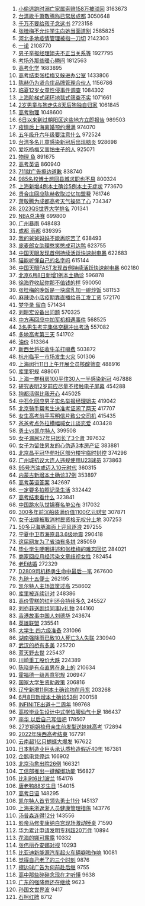 1. [小偷逃跑时溺亡家属索赔158万被驳回](https://s.weibo.com//weibo?q=%23%E5%B0%8F%E5%81%B7%E9%80%83%E8%B7%91%E6%97%B6%E6%BA%BA%E4%BA%A1%E5%AE%B6%E5%B1%9E%E7%B4%A2%E8%B5%94158%E4%B8%87%E8%A2%AB%E9%A9%B3%E5%9B%9E%23&Refer=top) 3163673
2. [台湾歌手萧敬腾称已常居成都](https://s.weibo.com//weibo?q=%23%E5%8F%B0%E6%B9%BE%E6%AD%8C%E6%89%8B%E8%90%A7%E6%95%AC%E8%85%BE%E7%A7%B0%E5%B7%B2%E5%B8%B8%E5%B1%85%E6%88%90%E9%83%BD%23&Refer=top) 3050648
3. [千万不要给孩子念这书](https://s.weibo.com//weibo?q=%23%E5%8D%83%E4%B8%87%E4%B8%8D%E8%A6%81%E7%BB%99%E5%AD%A9%E5%AD%90%E5%BF%B5%E8%BF%99%E4%B9%A6%23&Refer=top) 2723158
4. [张桂梅不允许学生向她当面道别](https://s.weibo.com//weibo?q=%23%E5%BC%A0%E6%A1%82%E6%A2%85%E4%B8%8D%E5%85%81%E8%AE%B8%E5%AD%A6%E7%94%9F%E5%90%91%E5%A5%B9%E5%BD%93%E9%9D%A2%E9%81%93%E5%88%AB%23&Refer=top) 2585825
5. [河北多地疫情管理被指一刀切](https://s.weibo.com//weibo?q=%23%E6%B2%B3%E5%8C%97%E5%A4%9A%E5%9C%B0%E7%96%AB%E6%83%85%E7%AE%A1%E7%90%86%E8%A2%AB%E6%8C%87%E4%B8%80%E5%88%80%E5%88%87%23&Refer=top) 2142303
6. [一诺](https://s.weibo.com//weibo?q=%E4%B8%80%E8%AF%BA&Refer=top) 2108770
7. [男子举报经理姐夫不正当关系等](https://s.weibo.com//weibo?q=%23%E7%94%B7%E5%AD%90%E4%B8%BE%E6%8A%A5%E7%BB%8F%E7%90%86%E5%A7%90%E5%A4%AB%E4%B8%8D%E6%AD%A3%E5%BD%93%E5%85%B3%E7%B3%BB%E7%AD%89%23&Refer=top) 1927795
8. [考场外那些暖心瞬间](https://s.weibo.com//weibo?q=%23%E8%80%83%E5%9C%BA%E5%A4%96%E9%82%A3%E4%BA%9B%E6%9A%96%E5%BF%83%E7%9E%AC%E9%97%B4%23&Refer=top) 1812563
9. [高考化学](https://s.weibo.com//weibo?q=%23%E9%AB%98%E8%80%83%E5%8C%96%E5%AD%A6%23&Refer=top) 1683895
10. [高考结束张桂梅又躲进办公室](https://s.weibo.com//weibo?q=%23%E9%AB%98%E8%80%83%E7%BB%93%E6%9D%9F%E5%BC%A0%E6%A1%82%E6%A2%85%E5%8F%88%E8%BA%B2%E8%BF%9B%E5%8A%9E%E5%85%AC%E5%AE%A4%23&Refer=top) 1433806
11. [陈赫仍为贤合庄品牌管理合伙人](https://s.weibo.com//weibo?q=%23%E9%99%88%E8%B5%AB%E4%BB%8D%E4%B8%BA%E8%B4%A4%E5%90%88%E5%BA%84%E5%93%81%E7%89%8C%E7%AE%A1%E7%90%86%E5%90%88%E4%BC%99%E4%BA%BA%23&Refer=top) 1156786
12. [临夏12岁女童性侵事件调查](https://s.weibo.com//weibo?q=%23%E4%B8%B4%E5%A4%8F12%E5%B2%81%E5%A5%B3%E7%AB%A5%E6%80%A7%E4%BE%B5%E4%BA%8B%E4%BB%B6%E8%B0%83%E6%9F%A5%23&Refer=top) 1084302
13. [上海阶梯式闭环地毯式筛查不实](https://s.weibo.com//weibo?q=%23%E4%B8%8A%E6%B5%B7%E9%98%B6%E6%A2%AF%E5%BC%8F%E9%97%AD%E7%8E%AF%E5%9C%B0%E6%AF%AF%E5%BC%8F%E7%AD%9B%E6%9F%A5%E4%B8%8D%E5%AE%9E%23&Refer=top) 1071661
14. [2岁男童与狗走失8天后狗独自归家](https://s.weibo.com//weibo?q=%232%E5%B2%81%E7%94%B7%E7%AB%A5%E4%B8%8E%E7%8B%97%E8%B5%B0%E5%A4%B18%E5%A4%A9%E5%90%8E%E7%8B%97%E7%8B%AC%E8%87%AA%E5%BD%92%E5%AE%B6%23&Refer=top) 1061845
15. [高考物理](https://s.weibo.com//weibo?q=%23%E9%AB%98%E8%80%83%E7%89%A9%E7%90%86%23&Refer=top) 1048600
16. [6日以来到过朝阳区这些地方立即报告](https://s.weibo.com//weibo?q=%236%E6%97%A5%E4%BB%A5%E6%9D%A5%E5%88%B0%E8%BF%87%E6%9C%9D%E9%98%B3%E5%8C%BA%E8%BF%99%E4%BA%9B%E5%9C%B0%E6%96%B9%E7%AB%8B%E5%8D%B3%E6%8A%A5%E5%91%8A%23&Refer=top) 989503
17. [疫情后上海离婚预约爆满](https://s.weibo.com//weibo?q=%23%E7%96%AB%E6%83%85%E5%90%8E%E4%B8%8A%E6%B5%B7%E7%A6%BB%E5%A9%9A%E9%A2%84%E7%BA%A6%E7%88%86%E6%BB%A1%23&Refer=top) 974070
18. [五年级升六年级要注意什么](https://s.weibo.com//weibo?q=%23%E4%BA%94%E5%B9%B4%E7%BA%A7%E5%8D%87%E5%85%AD%E5%B9%B4%E7%BA%A7%E8%A6%81%E6%B3%A8%E6%84%8F%E4%BB%80%E4%B9%88%23&Refer=top) 972524
19. [台湾多名儿童感染新冠后出现脑炎](https://s.weibo.com//weibo?q=%23%E5%8F%B0%E6%B9%BE%E5%A4%9A%E5%90%8D%E5%84%BF%E7%AB%A5%E6%84%9F%E6%9F%93%E6%96%B0%E5%86%A0%E5%90%8E%E5%87%BA%E7%8E%B0%E8%84%91%E7%82%8E%23&Refer=top) 928698
20. [爱吃杨梅又害怕虫子的人](https://s.weibo.com//weibo?q=%23%E7%88%B1%E5%90%83%E6%9D%A8%E6%A2%85%E5%8F%88%E5%AE%B3%E6%80%95%E8%99%AB%E5%AD%90%E7%9A%84%E4%BA%BA%23&Refer=top) 925071
21. [物理 鱼](https://s.weibo.com//weibo?q=%E7%89%A9%E7%90%86%20%E9%B1%BC&Refer=top) 891675
22. [高考英语](https://s.weibo.com//weibo?q=%23%E9%AB%98%E8%80%83%E8%8B%B1%E8%AF%AD%23&Refer=top) 860940
23. [711就广告擦边道歉](https://s.weibo.com//weibo?q=%23711%E5%B0%B1%E5%B9%BF%E5%91%8A%E6%93%A6%E8%BE%B9%E9%81%93%E6%AD%89%23&Refer=top) 838740
24. [985名校博士想回县城求职也不易](https://s.weibo.com//weibo?q=%23985%E5%90%8D%E6%A0%A1%E5%8D%9A%E5%A3%AB%E6%83%B3%E5%9B%9E%E5%8E%BF%E5%9F%8E%E6%B1%82%E8%81%8C%E4%B9%9F%E4%B8%8D%E6%98%93%23&Refer=top) 800324
25. [上海新增4例本土确诊5例本土无症状](https://s.weibo.com//weibo?q=%23%E4%B8%8A%E6%B5%B7%E6%96%B0%E5%A2%9E4%E4%BE%8B%E6%9C%AC%E5%9C%9F%E7%A1%AE%E8%AF%8A5%E4%BE%8B%E6%9C%AC%E5%9C%9F%E6%97%A0%E7%97%87%E7%8A%B6%23&Refer=top) 773670
26. [贤合庄回应陈赫收取过亿加盟费](https://s.weibo.com//weibo?q=%23%E8%B4%A4%E5%90%88%E5%BA%84%E5%9B%9E%E5%BA%94%E9%99%88%E8%B5%AB%E6%94%B6%E5%8F%96%E8%BF%87%E4%BA%BF%E5%8A%A0%E7%9B%9F%E8%B4%B9%23&Refer=top) 761746
27. [萧敬腾为成都高考天气操碎了心](https://s.weibo.com//weibo?q=%23%E8%90%A7%E6%95%AC%E8%85%BE%E4%B8%BA%E6%88%90%E9%83%BD%E9%AB%98%E8%80%83%E5%A4%A9%E6%B0%94%E6%93%8D%E7%A2%8E%E4%BA%86%E5%BF%83%23&Refer=top) 734347
28. [2023QS世界大学排名](https://s.weibo.com//weibo?q=%232023QS%E4%B8%96%E7%95%8C%E5%A4%A7%E5%AD%A6%E6%8E%92%E5%90%8D%23&Refer=top) 701341
29. [NBA总决赛](https://s.weibo.com//weibo?q=NBA%E6%80%BB%E5%86%B3%E8%B5%9B&Refer=top) 699800
30. [广州暴雨](https://s.weibo.com//weibo?q=%23%E5%B9%BF%E5%B7%9E%E6%9A%B4%E9%9B%A8%23&Refer=top) 648483
31. [成都 雨都](https://s.weibo.com//weibo?q=%E6%88%90%E9%83%BD%20%E9%9B%A8%E9%83%BD&Refer=top) 639395
32. [我的爸爸妈妈不能再吃苦了](https://s.weibo.com//weibo?q=%23%E6%88%91%E7%9A%84%E7%88%B8%E7%88%B8%E5%A6%88%E5%A6%88%E4%B8%8D%E8%83%BD%E5%86%8D%E5%90%83%E8%8B%A6%E4%BA%86%23&Refer=top) 638493
33. [庞麦郎女助理憋笑憋成可达鸭](https://s.weibo.com//weibo?q=%23%E5%BA%9E%E9%BA%A6%E9%83%8E%E5%A5%B3%E5%8A%A9%E7%90%86%E6%86%8B%E7%AC%91%E6%86%8B%E6%88%90%E5%8F%AF%E8%BE%BE%E9%B8%AD%23&Refer=top) 623755
34. [中国天眼发现首例持续活跃快速射电暴](https://s.weibo.com//weibo?q=%23%E4%B8%AD%E5%9B%BD%E5%A4%A9%E7%9C%BC%E5%8F%91%E7%8E%B0%E9%A6%96%E4%BE%8B%E6%8C%81%E7%BB%AD%E6%B4%BB%E8%B7%83%E5%BF%AB%E9%80%9F%E5%B0%84%E7%94%B5%E6%9A%B4%23&Refer=top) 622683
35. [猫能听懂自己的名字吗](https://s.weibo.com//weibo?q=%23%E7%8C%AB%E8%83%BD%E5%90%AC%E6%87%82%E8%87%AA%E5%B7%B1%E7%9A%84%E5%90%8D%E5%AD%97%E5%90%97%23&Refer=top) 615144
36. [中国天眼FAST发现首例持续活跃快速射电暴](https://s.weibo.com//weibo?q=%23%E4%B8%AD%E5%9B%BD%E5%A4%A9%E7%9C%BCFAST%E5%8F%91%E7%8E%B0%E9%A6%96%E4%BE%8B%E6%8C%81%E7%BB%AD%E6%B4%BB%E8%B7%83%E5%BF%AB%E9%80%9F%E5%B0%84%E7%94%B5%E6%9A%B4%23&Refer=top) 602180
37. [北京6月8日新增1例本土确诊](https://s.weibo.com//weibo?q=%23%E5%8C%97%E4%BA%AC6%E6%9C%888%E6%97%A5%E6%96%B0%E5%A2%9E1%E4%BE%8B%E6%9C%AC%E5%9C%9F%E7%A1%AE%E8%AF%8A%23&Refer=top) 596878
38. [徐海乔收起你那不值钱的样](https://s.weibo.com//weibo?q=%23%E5%BE%90%E6%B5%B7%E4%B9%94%E6%94%B6%E8%B5%B7%E4%BD%A0%E9%82%A3%E4%B8%8D%E5%80%BC%E9%92%B1%E7%9A%84%E6%A0%B7%23&Refer=top) 590050
39. [张桂梅的晚饭是一块腐乳加一碗炒饭](https://s.weibo.com//weibo?q=%23%E5%BC%A0%E6%A1%82%E6%A2%85%E7%9A%84%E6%99%9A%E9%A5%AD%E6%98%AF%E4%B8%80%E5%9D%97%E8%85%90%E4%B9%B3%E5%8A%A0%E4%B8%80%E7%A2%97%E7%82%92%E9%A5%AD%23&Refer=top) 581153
40. [麻辣烫小店疫期靠直播给员工发工资](https://s.weibo.com//weibo?q=%23%E9%BA%BB%E8%BE%A3%E7%83%AB%E5%B0%8F%E5%BA%97%E7%96%AB%E6%9C%9F%E9%9D%A0%E7%9B%B4%E6%92%AD%E7%BB%99%E5%91%98%E5%B7%A5%E5%8F%91%E5%B7%A5%E8%B5%84%23&Refer=top) 572170
41. [梦华录 留白](https://s.weibo.com//weibo?q=%E6%A2%A6%E5%8D%8E%E5%BD%95%20%E7%95%99%E7%99%BD&Refer=top) 571434
42. [刘畊宏设备出问题](https://s.weibo.com//weibo?q=%E5%88%98%E7%95%8A%E5%AE%8F%E8%AE%BE%E5%A4%87%E5%87%BA%E9%97%AE%E9%A2%98&Refer=top) 570325
43. [中方再回应中加军机相遇事件](https://s.weibo.com//weibo?q=%23%E4%B8%AD%E6%96%B9%E5%86%8D%E5%9B%9E%E5%BA%94%E4%B8%AD%E5%8A%A0%E5%86%9B%E6%9C%BA%E7%9B%B8%E9%81%87%E4%BA%8B%E4%BB%B6%23&Refer=top) 568525
44. [3名男生考完集体空翻冲出考场](https://s.weibo.com//weibo?q=%233%E5%90%8D%E7%94%B7%E7%94%9F%E8%80%83%E5%AE%8C%E9%9B%86%E4%BD%93%E7%A9%BA%E7%BF%BB%E5%86%B2%E5%87%BA%E8%80%83%E5%9C%BA%23&Refer=top) 557082
45. [多地高考第三天](https://s.weibo.com//weibo?q=%23%E5%A4%9A%E5%9C%B0%E9%AB%98%E8%80%83%E7%AC%AC%E4%B8%89%E5%A4%A9%23&Refer=top) 541702
46. [油价](https://s.weibo.com//weibo?q=%E6%B2%B9%E4%BB%B7&Refer=top) 513364
47. [新西兰将征收牛羊打嗝费](https://s.weibo.com//weibo?q=%23%E6%96%B0%E8%A5%BF%E5%85%B0%E5%B0%86%E5%BE%81%E6%94%B6%E7%89%9B%E7%BE%8A%E6%89%93%E5%97%9D%E8%B4%B9%23&Refer=top) 503872
48. [杭州临平一市场发生火灾](https://s.weibo.com//weibo?q=%E6%9D%AD%E5%B7%9E%E4%B8%B4%E5%B9%B3%E4%B8%80%E5%B8%82%E5%9C%BA%E5%8F%91%E7%94%9F%E7%81%AB%E7%81%BE&Refer=top) 501306
49. [上海闵行11日上午开展全员核酸筛查](https://s.weibo.com//weibo?q=%23%E4%B8%8A%E6%B5%B7%E9%97%B5%E8%A1%8C11%E6%97%A5%E4%B8%8A%E5%8D%88%E5%BC%80%E5%B1%95%E5%85%A8%E5%91%98%E6%A0%B8%E9%85%B8%E7%AD%9B%E6%9F%A5%23&Refer=top) 488916
50. [库里犯规](https://s.weibo.com//weibo?q=%23%E5%BA%93%E9%87%8C%E7%8A%AF%E8%A7%84%23&Refer=top) 488061
51. [上海一群租房100平住30人一半感染新冠](https://s.weibo.com//weibo?q=%23%E4%B8%8A%E6%B5%B7%E4%B8%80%E7%BE%A4%E7%A7%9F%E6%88%BF100%E5%B9%B3%E4%BD%8F30%E4%BA%BA%E4%B8%80%E5%8D%8A%E6%84%9F%E6%9F%93%E6%96%B0%E5%86%A0%23&Refer=top) 467888
52. [研究表明2岁前应尽量不接触电子屏幕](https://s.weibo.com//weibo?q=%23%E7%A0%94%E7%A9%B6%E8%A1%A8%E6%98%8E2%E5%B2%81%E5%89%8D%E5%BA%94%E5%B0%BD%E9%87%8F%E4%B8%8D%E6%8E%A5%E8%A7%A6%E7%94%B5%E5%AD%90%E5%B1%8F%E5%B9%95%23&Refer=top) 454288
53. [狗都活得比我开心](https://s.weibo.com//weibo?q=%23%E7%8B%97%E9%83%BD%E6%B4%BB%E5%BE%97%E6%AF%94%E6%88%91%E5%BC%80%E5%BF%83%23&Refer=top) 445025
54. [中石化回应男子实名举报经理姐夫](https://s.weibo.com//weibo?q=%23%E4%B8%AD%E7%9F%B3%E5%8C%96%E5%9B%9E%E5%BA%94%E7%94%B7%E5%AD%90%E5%AE%9E%E5%90%8D%E4%B8%BE%E6%8A%A5%E7%BB%8F%E7%90%86%E5%A7%90%E5%A4%AB%23&Refer=top) 419042
55. [北京骑手帮考生送准考证闲了两天](https://s.weibo.com//weibo?q=%23%E5%8C%97%E4%BA%AC%E9%AA%91%E6%89%8B%E5%B8%AE%E8%80%83%E7%94%9F%E9%80%81%E5%87%86%E8%80%83%E8%AF%81%E9%97%B2%E4%BA%86%E4%B8%A4%E5%A4%A9%23&Refer=top) 417707
56. [女生高考前手写明信片致公交司机](https://s.weibo.com//weibo?q=%23%E5%A5%B3%E7%94%9F%E9%AB%98%E8%80%83%E5%89%8D%E6%89%8B%E5%86%99%E6%98%8E%E4%BF%A1%E7%89%87%E8%87%B4%E5%85%AC%E4%BA%A4%E5%8F%B8%E6%9C%BA%23&Refer=top) 415435
57. [爸爸考点外拉横幅喊女儿谈恋爱](https://s.weibo.com//weibo?q=%23%E7%88%B8%E7%88%B8%E8%80%83%E7%82%B9%E5%A4%96%E6%8B%89%E6%A8%AA%E5%B9%85%E5%96%8A%E5%A5%B3%E5%84%BF%E8%B0%88%E6%81%8B%E7%88%B1%23&Refer=top) 403428
58. [勇士vs凯尔特人](https://s.weibo.com//weibo?q=%23%E5%8B%87%E5%A3%ABvs%E5%87%AF%E5%B0%94%E7%89%B9%E4%BA%BA%23&Refer=top) 399508
59. [女子漏尿57年只因长了3个肾](https://s.weibo.com//weibo?q=%23%E5%A5%B3%E5%AD%90%E6%BC%8F%E5%B0%BF57%E5%B9%B4%E5%8F%AA%E5%9B%A0%E9%95%BF%E4%BA%863%E4%B8%AA%E8%82%BE%23&Refer=top) 397632
60. [女子为留住男友的心伪造3本房产证](https://s.weibo.com//weibo?q=%23%E5%A5%B3%E5%AD%90%E4%B8%BA%E7%95%99%E4%BD%8F%E7%94%B7%E5%8F%8B%E7%9A%84%E5%BF%83%E4%BC%AA%E9%80%A03%E6%9C%AC%E6%88%BF%E4%BA%A7%E8%AF%81%23&Refer=top) 383881
61. [北京昌平冠华苑社区部分楼宇临时封控](https://s.weibo.com//weibo?q=%23%E5%8C%97%E4%BA%AC%E6%98%8C%E5%B9%B3%E5%86%A0%E5%8D%8E%E8%8B%91%E7%A4%BE%E5%8C%BA%E9%83%A8%E5%88%86%E6%A5%BC%E5%AE%87%E4%B8%B4%E6%97%B6%E5%B0%81%E6%8E%A7%23&Refer=top) 374296
62. [广州城抗议大连人违规使用U23球员](https://s.weibo.com//weibo?q=%23%E5%B9%BF%E5%B7%9E%E5%9F%8E%E6%8A%97%E8%AE%AE%E5%A4%A7%E8%BF%9E%E4%BA%BA%E8%BF%9D%E8%A7%84%E4%BD%BF%E7%94%A8U23%E7%90%83%E5%91%98%23&Refer=top) 373863
63. [95号汽油或迈入10元时代](https://s.weibo.com//weibo?q=%2395%E5%8F%B7%E6%B1%BD%E6%B2%B9%E6%88%96%E8%BF%88%E5%85%A510%E5%85%83%E6%97%B6%E4%BB%A3%23&Refer=top) 360315
64. [内蒙古新增本土确诊37例](https://s.weibo.com//weibo?q=%23%E5%86%85%E8%92%99%E5%8F%A4%E6%96%B0%E5%A2%9E%E6%9C%AC%E5%9C%9F%E7%A1%AE%E8%AF%8A37%E4%BE%8B%23&Refer=top) 353897
65. [高考英语答案](https://s.weibo.com//weibo?q=%E9%AB%98%E8%80%83%E8%8B%B1%E8%AF%AD%E7%AD%94%E6%A1%88&Refer=top) 342697
66. [一定要多拍照记录生活](https://s.weibo.com//weibo?q=%23%E4%B8%80%E5%AE%9A%E8%A6%81%E5%A4%9A%E6%8B%8D%E7%85%A7%E8%AE%B0%E5%BD%95%E7%94%9F%E6%B4%BB%23&Refer=top) 332442
67. [高考结束看什么](https://s.weibo.com//weibo?q=%23%E9%AB%98%E8%80%83%E7%BB%93%E6%9D%9F%E7%9C%8B%E4%BB%80%E4%B9%88%23&Refer=top) 323841
68. [中国跳水队世锦赛名单公布](https://s.weibo.com//weibo?q=%23%E4%B8%AD%E5%9B%BD%E8%B7%B3%E6%B0%B4%E9%98%9F%E4%B8%96%E9%94%A6%E8%B5%9B%E5%90%8D%E5%8D%95%E5%85%AC%E5%B8%83%23&Refer=top) 317032
69. [300多年前沉船装满价值1100亿元财宝](https://s.weibo.com//weibo?q=%23300%E5%A4%9A%E5%B9%B4%E5%89%8D%E6%B2%89%E8%88%B9%E8%A3%85%E6%BB%A1%E4%BB%B7%E5%80%BC1100%E4%BA%BF%E5%85%83%E8%B4%A2%E5%AE%9D%23&Refer=top) 307871
70. [女子出嫁被取消村民资格无权分土地](https://s.weibo.com//weibo?q=%23%E5%A5%B3%E5%AD%90%E5%87%BA%E5%AB%81%E8%A2%AB%E5%8F%96%E6%B6%88%E6%9D%91%E6%B0%91%E8%B5%84%E6%A0%BC%E6%97%A0%E6%9D%83%E5%88%86%E5%9C%9F%E5%9C%B0%23&Refer=top) 307253
71. [50多只海豚海面上迎风逐浪](https://s.weibo.com//weibo?q=%2350%E5%A4%9A%E5%8F%AA%E6%B5%B7%E8%B1%9A%E6%B5%B7%E9%9D%A2%E4%B8%8A%E8%BF%8E%E9%A3%8E%E9%80%90%E6%B5%AA%23&Refer=top) 297255
72. [宁夏中卫市海原县3.6级地震](https://s.weibo.com//weibo?q=%E5%AE%81%E5%A4%8F%E4%B8%AD%E5%8D%AB%E5%B8%82%E6%B5%B7%E5%8E%9F%E5%8E%BF3.6%E7%BA%A7%E5%9C%B0%E9%9C%87&Refer=top) 290418
73. [这届网友为了省油有多拼](https://s.weibo.com//weibo?q=%23%E8%BF%99%E5%B1%8A%E7%BD%91%E5%8F%8B%E4%B8%BA%E4%BA%86%E7%9C%81%E6%B2%B9%E6%9C%89%E5%A4%9A%E6%8B%BC%23&Refer=top) 285059
74. [毕业学生哽咽讲述和张桂梅的难忘回忆](https://s.weibo.com//weibo?q=%23%E6%AF%95%E4%B8%9A%E5%AD%A6%E7%94%9F%E5%93%BD%E5%92%BD%E8%AE%B2%E8%BF%B0%E5%92%8C%E5%BC%A0%E6%A1%82%E6%A2%85%E7%9A%84%E9%9A%BE%E5%BF%98%E5%9B%9E%E5%BF%86%23&Refer=top) 284021
75. [商家回应月经污染文章歧视女性](https://s.weibo.com//weibo?q=%23%E5%95%86%E5%AE%B6%E5%9B%9E%E5%BA%94%E6%9C%88%E7%BB%8F%E6%B1%A1%E6%9F%93%E6%96%87%E7%AB%A0%E6%AD%A7%E8%A7%86%E5%A5%B3%E6%80%A7%23&Refer=top) 282454
76. [老E结婚](https://s.weibo.com//weibo?q=%E8%80%81E%E7%BB%93%E5%A9%9A&Refer=top) 272329
77. [D2809司机杨勇生命中最后一笔](https://s.weibo.com//weibo?q=%23D2809%E5%8F%B8%E6%9C%BA%E6%9D%A8%E5%8B%87%E7%94%9F%E5%91%BD%E4%B8%AD%E6%9C%80%E5%90%8E%E4%B8%80%E7%AC%94%23&Refer=top) 267600
78. [九磅十五便士](https://s.weibo.com//weibo?q=%23%E4%B9%9D%E7%A3%85%E5%8D%81%E4%BA%94%E4%BE%BF%E5%A3%AB%23&Refer=top) 262195
79. [凯尔特人主场篮筐过高](https://s.weibo.com//weibo?q=%23%E5%87%AF%E5%B0%94%E7%89%B9%E4%BA%BA%E4%B8%BB%E5%9C%BA%E7%AF%AE%E7%AD%90%E8%BF%87%E9%AB%98%23&Refer=top) 258602
80. [库里被连续针对](https://s.weibo.com//weibo?q=%23%E5%BA%93%E9%87%8C%E8%A2%AB%E8%BF%9E%E7%BB%AD%E9%92%88%E5%AF%B9%23&Refer=top) 248386
81. [高价雪糕的红利还会持续多久](https://s.weibo.com//weibo?q=%23%E9%AB%98%E4%BB%B7%E9%9B%AA%E7%B3%95%E7%9A%84%E7%BA%A2%E5%88%A9%E8%BF%98%E4%BC%9A%E6%8C%81%E7%BB%AD%E5%A4%9A%E4%B9%85%23&Refer=top) 245527
82. [刘亦菲送剧组同事lv礼物](https://s.weibo.com//weibo?q=%23%E5%88%98%E4%BA%A6%E8%8F%B2%E9%80%81%E5%89%A7%E7%BB%84%E5%90%8C%E4%BA%8Blv%E7%A4%BC%E7%89%A9%23&Refer=top) 244160
83. [香港故事中国人刘德华](https://s.weibo.com//weibo?q=%23%E9%A6%99%E6%B8%AF%E6%95%85%E4%BA%8B%E4%B8%AD%E5%9B%BD%E4%BA%BA%E5%88%98%E5%BE%B7%E5%8D%8E%23&Refer=top) 243674
84. [英雄联盟](https://s.weibo.com//weibo?q=%23%E8%8B%B1%E9%9B%84%E8%81%94%E7%9B%9F%23&Refer=top) 235541
85. [大学生 四六级准备](https://s.weibo.com//weibo?q=%E5%A4%A7%E5%AD%A6%E7%94%9F%20%E5%9B%9B%E5%85%AD%E7%BA%A7%E5%87%86%E5%A4%87&Refer=top) 231096
86. [湖南强降雨已致10人死亡3人失联](https://s.weibo.com//weibo?q=%23%E6%B9%96%E5%8D%97%E5%BC%BA%E9%99%8D%E9%9B%A8%E5%B7%B2%E8%87%B410%E4%BA%BA%E6%AD%BB%E4%BA%A13%E4%BA%BA%E5%A4%B1%E8%81%94%23&Refer=top) 230940
87. [武汉的桥有多美](https://s.weibo.com//weibo?q=%23%E6%AD%A6%E6%B1%89%E7%9A%84%E6%A1%A5%E6%9C%89%E5%A4%9A%E7%BE%8E%23&Refer=top) 225720
88. [蓝天野去世](https://s.weibo.com//weibo?q=%23%E8%93%9D%E5%A4%A9%E9%87%8E%E5%8E%BB%E4%B8%96%23&Refer=top) 225437
89. [川崎重工股价大跌](https://s.weibo.com//weibo?q=%23%E5%B7%9D%E5%B4%8E%E9%87%8D%E5%B7%A5%E8%82%A1%E4%BB%B7%E5%A4%A7%E8%B7%8C%23&Refer=top) 224389
90. [陈晓是有点直男在身上的](https://s.weibo.com//weibo?q=%23%E9%99%88%E6%99%93%E6%98%AF%E6%9C%89%E7%82%B9%E7%9B%B4%E7%94%B7%E5%9C%A8%E8%BA%AB%E4%B8%8A%E7%9A%84%23&Refer=top) 210634
91. [霍福德一级恶意犯规](https://s.weibo.com//weibo?q=%23%E9%9C%8D%E7%A6%8F%E5%BE%B7%E4%B8%80%E7%BA%A7%E6%81%B6%E6%84%8F%E7%8A%AF%E8%A7%84%23&Refer=top) 206947
92. [国家大学生资助政策](https://s.weibo.com//weibo?q=%23%E5%9B%BD%E5%AE%B6%E5%A4%A7%E5%AD%A6%E7%94%9F%E8%B5%84%E5%8A%A9%E6%94%BF%E7%AD%96%23&Refer=top) 206816
93. [辽宁新增11例本土确诊均在丹东](https://s.weibo.com//weibo?q=%23%E8%BE%BD%E5%AE%81%E6%96%B0%E5%A2%9E11%E4%BE%8B%E6%9C%AC%E5%9C%9F%E7%A1%AE%E8%AF%8A%E5%9D%87%E5%9C%A8%E4%B8%B9%E4%B8%9C%23&Refer=top) 203268
94. [6月8日新增本土确诊53例](https://s.weibo.com//weibo?q=%236%E6%9C%888%E6%97%A5%E6%96%B0%E5%A2%9E%E6%9C%AC%E5%9C%9F%E7%A1%AE%E8%AF%8A53%E4%BE%8B%23&Refer=top) 200158
95. [INFINITE出道十二周年](https://s.weibo.com//weibo?q=INFINITE%E5%87%BA%E9%81%93%E5%8D%81%E4%BA%8C%E5%91%A8%E5%B9%B4&Refer=top) 199768
96. [高校毕业生设计中式学位服仙气十足](https://s.weibo.com//weibo?q=%23%E9%AB%98%E6%A0%A1%E6%AF%95%E4%B8%9A%E7%94%9F%E8%AE%BE%E8%AE%A1%E4%B8%AD%E5%BC%8F%E5%AD%A6%E4%BD%8D%E6%9C%8D%E4%BB%99%E6%B0%94%E5%8D%81%E8%B6%B3%23&Refer=top) 186437
97. [李华 以后自己写信吧](https://s.weibo.com//weibo?q=%E6%9D%8E%E5%8D%8E%20%E4%BB%A5%E5%90%8E%E8%87%AA%E5%B7%B1%E5%86%99%E4%BF%A1%E5%90%A7&Refer=top) 178507
98. [27岁姐姐梳母亲生前发型送妹妹高考](https://s.weibo.com//weibo?q=%2327%E5%B2%81%E5%A7%90%E5%A7%90%E6%A2%B3%E6%AF%8D%E4%BA%B2%E7%94%9F%E5%89%8D%E5%8F%91%E5%9E%8B%E9%80%81%E5%A6%B9%E5%A6%B9%E9%AB%98%E8%80%83%23&Refer=top) 172894
99. [2022年陕西高考结束](https://s.weibo.com//weibo?q=%232022%E5%B9%B4%E9%99%95%E8%A5%BF%E9%AB%98%E8%80%83%E7%BB%93%E6%9D%9F%23&Refer=top) 167791
100. [云南超1亿只蝴蝶大爆发](https://s.weibo.com//weibo?q=%23%E4%BA%91%E5%8D%97%E8%B6%851%E4%BA%BF%E5%8F%AA%E8%9D%B4%E8%9D%B6%E5%A4%A7%E7%88%86%E5%8F%91%23&Refer=top) 167622
101. [日本制造业巨头承认质检造假近40年](https://s.weibo.com//weibo?q=%23%E6%97%A5%E6%9C%AC%E5%88%B6%E9%80%A0%E4%B8%9A%E5%B7%A8%E5%A4%B4%E6%89%BF%E8%AE%A4%E8%B4%A8%E6%A3%80%E9%80%A0%E5%81%87%E8%BF%9140%E5%B9%B4%23&Refer=top) 167381
102. [企鹅电竞停运](https://s.weibo.com//weibo?q=%23%E4%BC%81%E9%B9%85%E7%94%B5%E7%AB%9E%E5%81%9C%E8%BF%90%23&Refer=top) 166902
103. [北京治愈出院26例](https://s.weibo.com//weibo?q=%23%E5%8C%97%E4%BA%AC%E6%B2%BB%E6%84%88%E5%87%BA%E9%99%A226%E4%BE%8B%23&Refer=top) 166321
104. [工信部推出一键解绑功能](https://s.weibo.com//weibo?q=%23%E5%B7%A5%E4%BF%A1%E9%83%A8%E6%8E%A8%E5%87%BA%E4%B8%80%E9%94%AE%E8%A7%A3%E7%BB%91%E5%8A%9F%E8%83%BD%23&Refer=top) 156827
105. [比利时6比1波兰](https://s.weibo.com//weibo?q=%23%E6%AF%94%E5%88%A9%E6%97%B66%E6%AF%941%E6%B3%A2%E5%85%B0%23&Refer=top) 154176
106. [唐老鸭88岁生日](https://s.weibo.com//weibo?q=%23%E5%94%90%E8%80%81%E9%B8%AD88%E5%B2%81%E7%94%9F%E6%97%A5%23&Refer=top) 154015
107. [高考日语](https://s.weibo.com//weibo?q=%23%E9%AB%98%E8%80%83%E6%97%A5%E8%AF%AD%23&Refer=top) 148295
108. [凯尔特人首节领先勇士11分](https://s.weibo.com//weibo?q=%23%E5%87%AF%E5%B0%94%E7%89%B9%E4%BA%BA%E9%A6%96%E8%8A%82%E9%A2%86%E5%85%88%E5%8B%87%E5%A3%AB11%E5%88%86%23&Refer=top) 145137
109. [上海来浙返浙人员健康管理措施](https://s.weibo.com//weibo?q=%23%E4%B8%8A%E6%B5%B7%E6%9D%A5%E6%B5%99%E8%BF%94%E6%B5%99%E4%BA%BA%E5%91%98%E5%81%A5%E5%BA%B7%E7%AE%A1%E7%90%86%E6%8E%AA%E6%96%BD%23&Refer=top) 143776
110. [汤普森连得12分](https://s.weibo.com//weibo?q=%23%E6%B1%A4%E6%99%AE%E6%A3%AE%E8%BF%9E%E5%BE%9712%E5%88%86%23&Refer=top) 143556
111. [影帝马修麦康纳白宫现场激动捶桌](https://s.weibo.com//weibo?q=%23%E5%BD%B1%E5%B8%9D%E9%A9%AC%E4%BF%AE%E9%BA%A6%E5%BA%B7%E7%BA%B3%E7%99%BD%E5%AE%AB%E7%8E%B0%E5%9C%BA%E6%BF%80%E5%8A%A8%E6%8D%B6%E6%A1%8C%23&Refer=top) 71590
112. [华为累计申请发明专利超20万件](https://s.weibo.com//weibo?q=%23%E5%8D%8E%E4%B8%BA%E7%B4%AF%E8%AE%A1%E7%94%B3%E8%AF%B7%E5%8F%91%E6%98%8E%E4%B8%93%E5%88%A9%E8%B6%8520%E4%B8%87%E4%BB%B6%23&Refer=top) 10894
113. [花海的娜可露露](https://s.weibo.com//weibo?q=%23%E8%8A%B1%E6%B5%B7%E7%9A%84%E5%A8%9C%E5%8F%AF%E9%9C%B2%E9%9C%B2%23&Refer=top) 10332
114. [张伟丽乔安娜对视](https://s.weibo.com//weibo?q=%23%E5%BC%A0%E4%BC%9F%E4%B8%BD%E4%B9%94%E5%AE%89%E5%A8%9C%E5%AF%B9%E8%A7%86%23&Refer=top) 10293
115. [比亚迪新能源汽车起火车辆噼啪作响](https://s.weibo.com//weibo?q=%23%E6%AF%94%E4%BA%9A%E8%BF%AA%E6%96%B0%E8%83%BD%E6%BA%90%E6%B1%BD%E8%BD%A6%E8%B5%B7%E7%81%AB%E8%BD%A6%E8%BE%86%E5%99%BC%E5%95%AA%E4%BD%9C%E5%93%8D%23&Refer=top) 10081
116. [觉得自己老了的三个时刻](https://s.weibo.com//weibo?q=%23%E8%A7%89%E5%BE%97%E8%87%AA%E5%B7%B1%E8%80%81%E4%BA%86%E7%9A%84%E4%B8%89%E4%B8%AA%E6%97%B6%E5%88%BB%23&Refer=top) 9876
117. [擦边球广告为何前赴后继](https://s.weibo.com//weibo?q=%23%E6%93%A6%E8%BE%B9%E7%90%83%E5%B9%BF%E5%91%8A%E4%B8%BA%E4%BD%95%E5%89%8D%E8%B5%B4%E5%90%8E%E7%BB%A7%23&Refer=top) 9755
118. [高中那些碎碎念现在才听懂](https://s.weibo.com//weibo?q=%23%E9%AB%98%E4%B8%AD%E9%82%A3%E4%BA%9B%E7%A2%8E%E7%A2%8E%E5%BF%B5%E7%8E%B0%E5%9C%A8%E6%89%8D%E5%90%AC%E6%87%82%23&Refer=top) 9638
119. [广东的强降雨还在继续](https://s.weibo.com//weibo?q=%23%E5%B9%BF%E4%B8%9C%E7%9A%84%E5%BC%BA%E9%99%8D%E9%9B%A8%E8%BF%98%E5%9C%A8%E7%BB%A7%E7%BB%AD%23&Refer=top) 9623
120. [孙国文世界波](https://s.weibo.com//weibo?q=%23%E5%AD%99%E5%9B%BD%E6%96%87%E4%B8%96%E7%95%8C%E6%B3%A2%23&Refer=top) 9417
121. [石柯红牌](https://s.weibo.com//weibo?q=%23%E7%9F%B3%E6%9F%AF%E7%BA%A2%E7%89%8C%23&Refer=top) 8712
